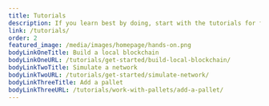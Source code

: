 ```yaml
---
title: Tutorials
description: If you learn best by doing, start with the tutorials for first hand experience building your own blockchain from a template.
link: /tutorials/
order: 2
featured_image: /media/images/homepage/hands-on.png
bodyLinkOneTitle: Build a local blockchain
bodyLinkOneURL: /tutorials/get-started/build-local-blockchain/
bodyLinkTwoTitle: Simulate a network
bodyLinkTwoURL: /tutorials/get-started/simulate-network/
bodyLinkThreeTitle: Add a pallet
bodyLinkThreeURL: /tutorials/work-with-pallets/add-a-pallet/
---
```

